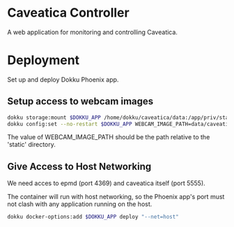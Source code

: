 # Caveatica Controller

A web application for monitoring and controlling Caveatica.

# Deployment

Set up and deploy Dokku Phoenix app.

## Setup access to webcam images

```sh
dokku storage:mount $DOKKU_APP /home/dokku/caveatica/data:/app/priv/static/data
dokku config:set --no-restart $DOKKU_APP WEBCAM_IMAGE_PATH=data/caveatica.jpg
```

The value of WEBCAM_IMAGE_PATH should be the path relative to the 'static'
directory.

## Give Access to Host Networking

We need acces to epmd (port 4369) and caveatica itself (port 5555).

The container will run with host networking, so the Phoenix app's port must
not clash with any application running on the host.

```sh
dokku docker-options:add $DOKKU_APP deploy "--net=host"
```
